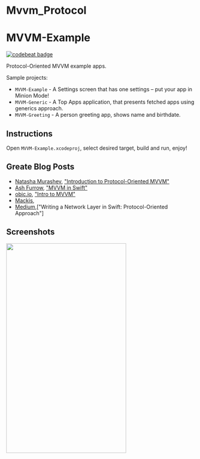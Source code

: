 # Mvvm_Protocol
# MVVM-Example

[![codebeat badge](https://codebeat.co/badges/75daa704-de95-4880-8f95-c3a6812e7429)](https://codebeat.co/projects/github-com-vanyaland-mvvm-example-master)

Protocol-Oriented MVVM example apps.

Sample projects:
* `MVVM-Example`  - A Settings screen that has one settings – put your app in Minion Mode!
* `MVVM-Generic`  - A Top Apps application, that presents fetched apps using generics approach.
* `MVVM-Greeting` - A person greeting app, shows name and birthdate.

## Instructions 
Open `MVVM-Example.xcodeproj`, select desired target, build and run, enjoy!

## Greate Blog Posts
* [Natasha Murashev](https://www.natashatherobot.com/), ["Introduction to Protocol-Oriented MVVM"](https://realm.io/news/doios-natasha-murashev-protocol-oriented-mvvm/)
* [Ash Furrow](http://artsy.github.io/), ["MVVM in Swift"](http://artsy.github.io/blog/2015/09/24/mvvm-in-swift/)
* [objc.io](https://www.objc.io/), ["Intro to MVVM"](https://www.objc.io/issues/13-architecture/mvvm/)
* [Mackis](https://github.com/Mackis/NetworkLayer), 
* [Medium](https://medium.com/flawless-app-stories/writing-network-layer-in-swift-protocol-oriented-approach-4fa40ef1f908),["Writing a Network Layer in Swift: Protocol-Oriented Approach"]

## Screenshots

<img src="https://github.com/vanyaland/MVVM-Example/blob/master/resources/images/mvvm-example-minion.png"
width="320" height="560">
